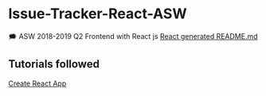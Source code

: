 # Issue-Tracker-React-ASW
🗯 ASW 2018-2019 Q2 Frontend with React js
[React generated README.md](/README-REACT.md)

## Tutorials followed
[Create React App](https://reactjs.org/docs/create-a-new-react-app.html#create-react-app)
